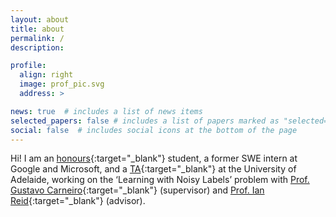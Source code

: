 ```yaml
---
layout: about
title: about
permalink: /
description:

profile:
  align: right
  image: prof_pic.svg
  address: >

news: true  # includes a list of news items
selected_papers: false # includes a list of papers marked as "selected={true}"
social: false  # includes social icons at the bottom of the page
---
```


Hi! I am an [honours](https://en.wikipedia.org/wiki/Honours_degree#Australia){:target="\_blank"} student, a former SWE intern at Google and Microsoft, and a [TA](https://en.wikipedia.org/wiki/Teaching_assistant){:target="\_blank"} at the University of Adelaide, working on the ‘Learning with Noisy Labels’ problem with [Prof. Gustavo Carneiro](https://scholar.google.com/citations?user=E0TtOWAAAAAJ){:target="\_blank"} (supervisor) and [Prof. Ian Reid](https://scholar.google.com/citations?hl=en&user=ATkNLcQAAAAJ){:target="\_blank"} (advisor). 